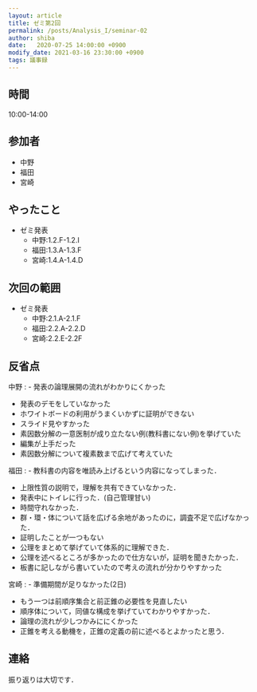 ```yaml
---
layout: article
title: ゼミ第2回
permalink: /posts/Analysis_I/seminar-02
author: shiba
date:   2020-07-25 14:00:00 +0900
modify_date: 2021-03-16 23:30:00 +0900
tags: 議事録
---
```


## 時間

10:00-14:00

## 参加者

- 中野
- 福田
- 宮崎

## やったこと

- ゼミ発表
  - 中野:1.2.F-1.2.I
  - 福田:1.3.A-1.3.F
  - 宮崎:1.4.A-1.4.D

## 次回の範囲

- ゼミ発表
  - 中野:2.1.A-2.1.F
  - 福田:2.2.A-2.2.D
  - 宮崎:2.2.E-2.2F

## 反省点

中野
:   - 発表の論理展開の流れがわかりにくかった
- 発表のデモをしていなかった
- ホワイトボードの利用がうまくいかずに証明ができない
- スライド見やすかった
- 素因数分解の一意医制が成り立たない例(教科書にない例)を挙げていた
- 編集が上手だった
- 素因数分解について複素数まで広げて考えていた

福田
:   - 教科書の内容を唯読み上げるという内容になってしまった．
- 上限性質の説明で，理解を共有できていなかった．
- 発表中にトイレに行った．(自己管理甘い)
- 時間守れなかった．
- 群・環・体について話を広げる余地があったのに，調査不足で広げなかった．
- 証明したことが一つもない
- 公理をまとめて挙げていて体系的に理解できた．
- 公理を述べるところが多かったので仕方ないが，証明を聞きたかった．
- 板書に記しながら書いていたので考えの流れが分かりやすかった

宮崎
:   - 準備期間が足りなかった(2日)
- もう一つは前順序集合と前正錐の必要性を見直したい
- 順序体について，同値な構成を挙げていてわかりやすかった．
- 論理の流れが少しつかみににくかった
- 正錐を考える動機を，正錐の定義の前に述べるとよかったと思う．

## 連絡

振り返りは大切です．